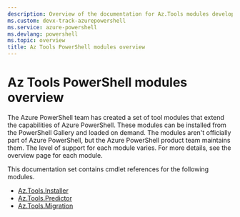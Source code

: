 ```yaml
---
description: Overview of the documentation for Az.Tools modules developed and maintained by the Azure PowerShell team but aren't part of the Az PowerShell module.
ms.custom: devx-track-azurepowershell
ms.service: azure-powershell
ms.devlang: powershell
ms.topic: overview
title: Az Tools PowerShell modules overview
---
```


# Az Tools PowerShell modules overview

The Azure PowerShell team has created a set of tool modules that extend the capabilities of Azure
PowerShell. These modules can be installed from the PowerShell Gallery and loaded on demand. The
modules aren't officially part of Azure PowerShell, but the Azure PowerShell product team maintains
them. The level of support for each module varies. For more details, see the overview page for each
module.

This documentation set contains cmdlet references for the following modules.

- [Az.Tools.Installer][az-tools-installer]
- [Az.Tools.Predictor][az-tools-predictor]
- [Az.Tools.Migration][az-tools-migration]

<!-- link references -->

[az-tools-installer]: installer-overview.md
[az-tools-predictor]: predictor-overview.md
[az-tools-migration]: migration-overview.md
